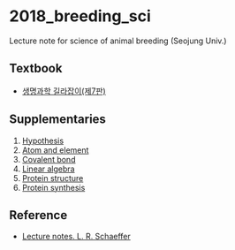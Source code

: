 # 2018_breeding_sci
Lecture note for science of animal breeding (Seojung Univ.)

## Textbook
- [생명과학 길라잡이(제7판)](http://lifescience.co.kr/?bbseGoods=491)

## Supplementaries 
1. [Hypothesis](https://docs.google.com/presentation/d/1ChUfQfLt2Osjb4FExVnoNvA9bDqryx0OETtHufsgCZI/edit?usp=sharing)
2. [Atom and element](https://www.youtube.com/watch?v=azhQOJ4zceg)
3. [Covalent bond](https://www.youtube.com/watch?v=LkAykOv1foc)
4. [Linear algebra](https://www.youtube.com/playlist?list=PLDeFkuzts9JwGtSK6LSnxpdu1rQsUjeN6)  
5. [Protein structure](https://youtu.be/qBRFIMcxZNM)  
6. [Protein synthesis](https://www.youtube.com/watch?v=gG7uCskUOrA)

## Reference
-  [Lecture notes. L. R. Schaeffer](https://ansari.iut.ac.ir/sites/ansari.iut.ac.ir/files//homework_course/animal_breeding_methods.pdf)

